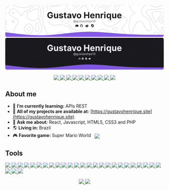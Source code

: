 <p>

![header-light](./assets/header-light.png#gh-light-mode-only)
![header-dark](./assets/header-dark.png#gh-dark-mode-only)

</p>

<p align="center">
    <a href="https://github.com/Gustavohps10#gh-light-mode-only">
        <img src="https://img.shields.io/static/v1?label=&message=VS Code&colorA=8257e6&colorB=ffffff&logo=visual%20studio%20code&logoColor=FFF&style=flat" />
        <img src="https://img.shields.io/static/v1?label=&message=React&colorA=8257e6&colorB=ffffff&logo=react&logoColor=FFF&style=flat" />
        <img src="https://img.shields.io/static/v1?label=&message=JavaScript&colorA=8257e6&colorB=ffffff&logo=javascript&logoColor=FFF&style=flat" />
        <img src="https://img.shields.io/static/v1?label=&message=TypeScript&colorA=8257e6&colorB=ffffff&logo=typescript&logoColor=FFF&style=flat" />
        <img src="https://img.shields.io/static/v1?label=&message=Node.js&colorA=8257e6&colorB=ffffff&logo=nodedotjs&logoColor=FFF&style=flat" />
    </a>
    <a href="https://github.com/Gustavohps10#gh-dark-mode-only">
        <img src="https://img.shields.io/static/v1?label=&message=VS Code&colorA=8257e6&colorB=1a1a1e&logo=visual%20studio%20code&logoColor=FFF&style=flat" />
        <img src="https://img.shields.io/static/v1?label=&message=React&colorA=8257e6&colorB=1a1a1e&logo=react&logoColor=FFF&style=flat" />
        <img src="https://img.shields.io/static/v1?label=&message=JavaScript&colorA=8257e6&colorB=1a1a1e&logo=javascript&logoColor=FFF&style=flat" />
        <img src="https://img.shields.io/static/v1?label=&message=TypeScript&colorA=8257e6&colorB=1a1a1e&logo=typescript&logoColor=FFF&style=flat" />
        <img src="https://img.shields.io/static/v1?label=&message=Node.js&colorA=8257e6&colorB=1a1a1e&logo=nodedotjs&logoColor=FFF&style=flat" />
    </a>
</p>

## About me
- 🧠 **I’m currently learning:** APIs REST
- 🔭 **All of my projects are available at:** [https://gustavohenrique.site](https://gustavohenrique.site)
- 💬 **Ask me about:** React, Javascript, HTML5, CSS3 and PHP
- 🌎 **Living in:** Brazil
- 🎮 **Favorite game:** Super Mario World &nbsp; <img align="center" height="30" src="https://github.com/Gustavohps10/Gustavohps10/assets/61752235/a7babb20-a512-429e-af92-4107b5c3dda2">


## Tools
<p>
    <a href="https://github.com/Gustavohps10#gh-light-mode-only">
        <img src="https://img.shields.io/static/v1?label=OS&message=Windows&colorA=ffffff&color=8257e6&logo=windows10&logoColor=1a1a1e&style=flat" />
        <img src="https://img.shields.io/static/v1?label=Code&message=HTML5&colorA=ffffff&color=8257e6&logo=html5&logoColor=1a1a1e&style=flat" />
        <img src="https://img.shields.io/static/v1?label=Code&message=CSS3&colorA=ffffff&colorB=8257e6&logo=css3&logoColor=1a1a1e&style=flat" />
        <img src="https://img.shields.io/static/v1?label=Code&message=SCSS&colorA=ffffff&colorB=8257e6&logo=sass&logoColor=1a1a1e&style=flat" />
        <img src="https://img.shields.io/static/v1?label=Code&message=Electron&colorA=ffffff&colorB=8257e6&logo=electron&logoColor=1a1a1e&style=flat" />
        <img src="https://img.shields.io/static/v1?label=Code&message=PHP&colorA=ffffff&colorB=8257e6&logo=php&logoColor=1a1a1e&style=flat" />
        <img src="https://img.shields.io/static/v1?label=Code&message=Laravel&colorA=ffffff&colorB=8257e6&logo=laravel&logoColor=1a1a1e&style=flat" />
        <img src="https://img.shields.io/static/v1?label=Tools&message=MySQL&colorA=ffffff&colorB=8257e6&logo=mysql&logoColor=1a1a1e&style=flat" />
        <img src="https://img.shields.io/static/v1?label=Tools&message=PostgreSQL&colorA=ffffff&colorB=8257e6&logo=postgresql&logoColor=1a1a1e&style=flat">
        <img src="https://img.shields.io/static/v1?label=Tools&message=MongoDB&colorA=ffffff&colorB=8257e6&logo=mongodb&logoColor=1a1a1e&style=flat">
        <img src="https://img.shields.io/static/v1?label=Code&message=Bootstrap&colorA=ffffff&colorB=8257e6&logo=bootstrap&logoColor=1a1a1e&style=flat" />
        <img src="https://img.shields.io/static/v1?label=Code&message=Tailwind&colorA=ffffff&colorB=8257e6&logo=tailwindcss&logoColor=1a1a1e&style=flat" />
        <img src="https://img.shields.io/static/v1?label=Tools&message=Docker&colorA=ffffff&colorB=8257e6&logo=docker&logoColor=1a1a1e&style=flat" />
        <img src="https://img.shields.io/static/v1?label=Tools&message=Vercel&colorA=ffffff&colorB=8257e6&logo=vercel&logoColor=1a1a1e&style=flat" />
    </a>
    <a href="https://github.com/Gustavohps10#gh-dark-mode-only">
        <img src="https://img.shields.io/static/v1?label=OS&message=Windows&colorA=1a1a1e&color=8257e6&logo=windows10&logoColor=FFFFFF&style=flat" />
        <img src="https://img.shields.io/static/v1?label=Code&message=HTML5&colorA=1a1a1e&color=8257e6&logo=html5&logoColor=FFFFFF&style=flat" />
        <img src="https://img.shields.io/static/v1?label=Code&message=CSS3&colorA=1a1a1e&colorB=8257e6&logo=css3&logoColor=FFFFFF&style=flat" />
        <img src="https://img.shields.io/static/v1?label=Code&message=SCSS&colorA=1a1a1e&colorB=8257e6&logo=sass&logoColor=FFFFFF&style=flat" />
        <img src="https://img.shields.io/static/v1?label=Code&message=Electron&colorA=1a1a1e&colorB=8257e6&logo=electron&logoColor=FFFFFF&style=flat" />
        <img src="https://img.shields.io/static/v1?label=Code&message=PHP&colorA=1a1a1e&colorB=8257e6&logo=php&logoColor=FFFFFF&style=flat" />
        <img src="https://img.shields.io/static/v1?label=Code&message=Laravel&colorA=1a1a1e&colorB=8257e6&logo=laravel&logoColor=FFFFFF&style=flat" />
        <img src="https://img.shields.io/static/v1?label=Tools&message=MySQL&colorA=1a1a1e&colorB=8257e6&logo=mysql&logoColor=FFFFFF&style=flat" />
        <img src="https://img.shields.io/static/v1?label=Tools&message=PostgreSQL&colorA=1a1a1e&colorB=8257e6&logo=postgresql&logoColor=FFFFFF&style=flat">
        <img src="https://img.shields.io/static/v1?label=Tools&message=MongoDB&colorA=1a1a1e&colorB=8257e6&logo=mongodb&logoColor=FFFFFF&style=flat">
        <img src="https://img.shields.io/static/v1?label=Code&message=Bootstrap&colorA=1a1a1e&colorB=8257e6&logo=bootstrap&logoColor=FFFFFF&style=flat" />
        <img src="https://img.shields.io/static/v1?label=Code&message=Tailwind&colorA=1a1a1e&colorB=8257e6&logo=tailwindcss&logoColor=FFFFFF&style=flat" />
        <img src="https://img.shields.io/static/v1?label=Tools&message=Docker&colorA=1a1a1e&colorB=8257e6&logo=docker&logoColor=FFFFFF&style=flat" />
        <img src="https://img.shields.io/static/v1?label=Tools&message=Vercel&colorA=1a1a1e&colorB=8257e6&logo=vercel&logoColor=FFFFFF&style=flat" />
    </a>
</p>

<p align="center">
    <a href="https://github.com/Gustavohps10#gh-dark-mode-only">
        <img height="160em" src="https://github-readme-stats.vercel.app/api?username=gustavohps10&show_icons=true&include_all_commits=true&count_private=true&bg_color=1a1a1e&icon_color=ffffff&title_color=ffffff&text_color=717171&locale=pt-BR&hide_border=true"/>
    </a>
    <a href="https://github.com/Gustavohps10#gh-light-mode-only">
        <img height="160em" src="https://github-readme-stats.vercel.app/api?username=gustavohps10&show_icons=true&include_all_commits=true&count_private=true&bg_color=ffffff&icon_color=1a1a1e&title_color=1a1a1e&text_color=717171&locale=pt-BR&hide_border=false"/>
    </a>
</p>
